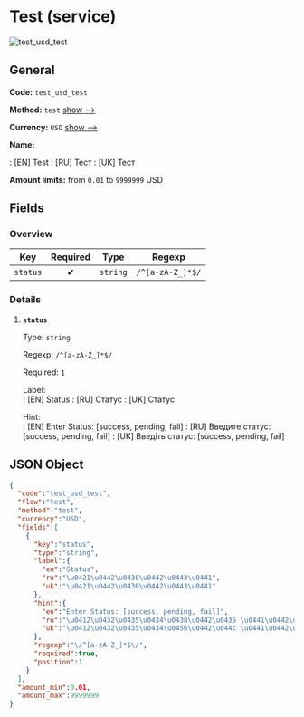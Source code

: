 
# Test (service) 
![test_usd_test](https://static.openfintech.io/payment_methods/test_usd_test/logo.svg?w=400&c=v0.59.26#w200)  

## General 
 
**Code:** `test_usd_test` 
 
**Method:** `test` 
 [show -->](/payment-methods/test/) 
 
**Currency:** `USD` [show -->](/currencies/USD/) 
 
**Name:** 
 
:	[EN] Test 
:	[RU] Тест 
:	[UK] Тест 
 
**Amount limits:** from `0.01` to `9999999` USD 

## Fields 

### Overview 

|Key|Required|Type|Regexp| 
|:---:|:---:|:---:|:---:| 
|`status`|✔|`string`|`/^[a-zA-Z_]*$/`| 
 

### Details 
 
1. **`status`** 
 
	Type: `string` 
 
	Regexp: `/^[a-zA-Z_]*$/` 
 
	Required: `1` 
 
	Label:  
	: [EN] Status 
	: [RU] Статус 
	: [UK] Статус 
 
	Hint:  
	: [EN] Enter Status: [success, pending, fail] 
	: [RU] Введите статус: [success, pending, fail] 
	: [UK] Введіть статус: [success, pending, fail] 
 

## JSON Object 

```json
{
  "code":"test_usd_test",
  "flow":"test",
  "method":"test",
  "currency":"USD",
  "fields":[
    {
      "key":"status",
      "type":"string",
      "label":{
        "en":"Status",
        "ru":"\u0421\u0442\u0430\u0442\u0443\u0441",
        "uk":"\u0421\u0442\u0430\u0442\u0443\u0441"
      },
      "hint":{
        "en":"Enter Status: [success, pending, fail]",
        "ru":"\u0412\u0432\u0435\u0434\u0438\u0442\u0435 \u0441\u0442\u0430\u0442\u0443\u0441: [success, pending, fail]",
        "uk":"\u0412\u0432\u0435\u0434\u0456\u0442\u044c \u0441\u0442\u0430\u0442\u0443\u0441: [success, pending, fail]"
      },
      "regexp":"\/^[a-zA-Z_]*$\/",
      "required":true,
      "position":1
    }
  ],
  "amount_min":0.01,
  "amount_max":9999999
}
```  
